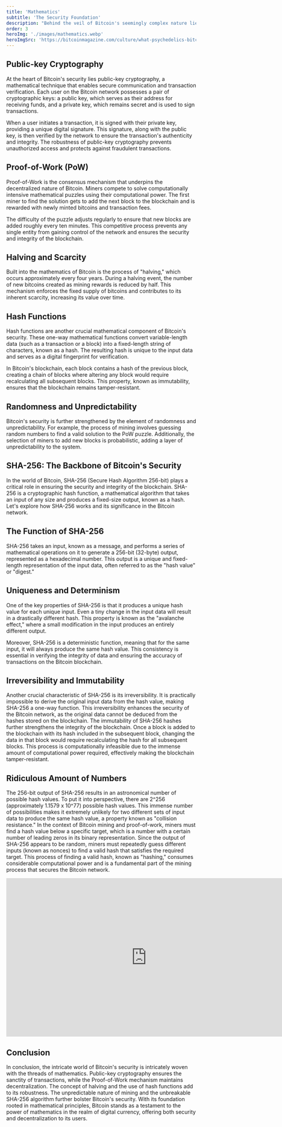 ```yaml
---
title: 'Mathematics'
subtitle: 'The Security Foundation'
description: "Behind the veil of Bitcoin's seemingly complex nature lies a profound foundation in mathematics. From cryptographic algorithms to proof-of-work protocols, mathematics plays a pivotal role in ensuring the security and decentralized nature of the Bitcoin network. In this section, we embark on a journey into the mathematical underpinnings of Bitcoin, unraveling the elegant solutions that safeguard its transactions and maintain the integrity of the blockchain."
order: 3
heroImg: './images/mathematics.webp'
heroImgSrc: 'https://bitcoinmagazine.com/culture/what-psychedelics-bitcoin-have-in-common'
---
```


## Public-key Cryptography

At the heart of Bitcoin's security lies public-key cryptography, a mathematical technique that enables secure communication and transaction verification. Each user on the Bitcoin network possesses a pair of cryptographic keys: a public key, which serves as their address for receiving funds, and a private key, which remains secret and is used to sign transactions.

When a user initiates a transaction, it is signed with their private key, providing a unique digital signature. This signature, along with the public key, is then verified by the network to ensure the transaction's authenticity and integrity. The robustness of public-key cryptography prevents unauthorized access and protects against fraudulent transactions.

## Proof-of-Work (PoW)

Proof-of-Work is the consensus mechanism that underpins the decentralized nature of Bitcoin. Miners compete to solve computationally intensive mathematical puzzles using their computational power. The first miner to find the solution gets to add the next block to the blockchain and is rewarded with newly minted bitcoins and transaction fees.

The difficulty of the puzzle adjusts regularly to ensure that new blocks are added roughly every ten minutes. This competitive process prevents any single entity from gaining control of the network and ensures the security and integrity of the blockchain.

## Halving and Scarcity

Built into the mathematics of Bitcoin is the process of "halving," which occurs approximately every four years. During a halving event, the number of new bitcoins created as mining rewards is reduced by half. This mechanism enforces the fixed supply of bitcoins and contributes to its inherent scarcity, increasing its value over time.

## Hash Functions

Hash functions are another crucial mathematical component of Bitcoin's security. These one-way mathematical functions convert variable-length data (such as a transaction or a block) into a fixed-length string of characters, known as a hash. The resulting hash is unique to the input data and serves as a digital fingerprint for verification.

In Bitcoin's blockchain, each block contains a hash of the previous block, creating a chain of blocks where altering any block would require recalculating all subsequent blocks. This property, known as immutability, ensures that the blockchain remains tamper-resistant.

## Randomness and Unpredictability

Bitcoin's security is further strengthened by the element of randomness and unpredictability. For example, the process of mining involves guessing random numbers to find a valid solution to the PoW puzzle. Additionally, the selection of miners to add new blocks is probabilistic, adding a layer of unpredictability to the system.

## SHA-256: The Backbone of Bitcoin's Security

In the world of Bitcoin, SHA-256 (Secure Hash Algorithm 256-bit) plays a critical role in ensuring the security and integrity of the blockchain. SHA-256 is a cryptographic hash function, a mathematical algorithm that takes an input of any size and produces a fixed-size output, known as a hash. Let's explore how SHA-256 works and its significance in the Bitcoin network.

## The Function of SHA-256

SHA-256 takes an input, known as a message, and performs a series of mathematical operations on it to generate a 256-bit (32-byte) output, represented as a hexadecimal number. This output is a unique and fixed-length representation of the input data, often referred to as the "hash value" or "digest."

## Uniqueness and Determinism

One of the key properties of SHA-256 is that it produces a unique hash value for each unique input. Even a tiny change in the input data will result in a drastically different hash. This property is known as the "avalanche effect," where a small modification in the input produces an entirely different output.

Moreover, SHA-256 is a deterministic function, meaning that for the same input, it will always produce the same hash value. This consistency is essential in verifying the integrity of data and ensuring the accuracy of transactions on the Bitcoin blockchain.

## Irreversibility and Immutability

Another crucial characteristic of SHA-256 is its irreversibility. It is practically impossible to derive the original input data from the hash value, making SHA-256 a one-way function. This irreversibility enhances the security of the Bitcoin network, as the original data cannot be deduced from the hashes stored on the blockchain. The immutability of SHA-256 hashes further strengthens the integrity of the blockchain. Once a block is added to the blockchain with its hash included in the subsequent block, changing the data in that block would require recalculating the hash for all subsequent blocks. This process is computationally infeasible due to the immense amount of computational power required, effectively making the blockchain tamper-resistant.

## Ridiculous Amount of Numbers

The 256-bit output of SHA-256 results in an astronomical number of possible hash values. To put it into perspective, there are 2^256 (approximately 1.1579 x 10^77) possible hash values. This immense number of possibilities makes it extremely unlikely for two different sets of input data to produce the same hash value, a property known as "collision resistance." In the context of Bitcoin mining and proof-of-work, miners must find a hash value below a specific target, which is a number with a certain number of leading zeros in its binary representation. Since the output of SHA-256 appears to be random, miners must repeatedly guess different inputs (known as nonces) to find a valid hash that satisfies the required target. This process of finding a valid hash, known as "hashing," consumes considerable computational power and is a fundamental part of the mining process that secures the Bitcoin network.

<iframe width="744" height="420" src="https://www.youtube.com/embed/S9JGmA5_unY" title="How secure is 256 bit security?" frameborder="0" allow="accelerometer; autoplay; clipboard-write; encrypted-media; gyroscope; picture-in-picture; web-share" allowfullscreen></iframe>

## Conclusion

In conclusion, the intricate world of Bitcoin's security is intricately woven with the threads of mathematics. Public-key cryptography ensures the sanctity of transactions, while the Proof-of-Work mechanism maintains decentralization. The concept of halving and the use of hash functions add to its robustness. The unpredictable nature of mining and the unbreakable SHA-256 algorithm further bolster Bitcoin's security. With its foundation rooted in mathematical principles, Bitcoin stands as a testament to the power of mathematics in the realm of digital currency, offering both security and decentralization to its users.
